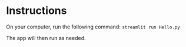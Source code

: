 # Instructions

On your computer, run the following command:
 `streamlit run Hello.py`

The app will then run as needed. 
